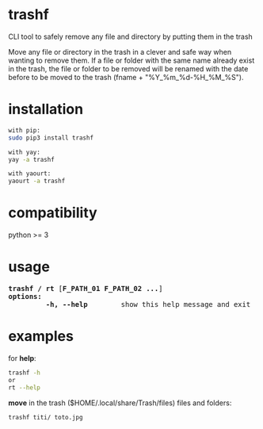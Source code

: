 # trashf
CLI tool to safely remove any file and directory by putting them in the trash  

Move any file or directory in the trash in a clever and safe way when wanting to remove them. If a file or folder with the same name already exist in the trash, the file or folder to be removed will be renamed with the date before to be moved to the trash (fname + "%Y_%m_%d-%H_%M_%S").


# installation
```sh
with pip:
sudo pip3 install trashf

with yay:
yay -a trashf

with yaourt:
yaourt -a trashf
```

# compatibility
python >= 3


# usage
<pre>
<b>trashf / rt</b> [<b>F_PATH_01 F_PATH_02 ...</b>]
<b>options:</b>
<!-- -->         <b>-h, --help</b>        show this help message and exit
</pre>


# examples
for **help**:<br/>
```sh
trashf -h
or
rt --help
```

**move** in the trash ($HOME/.local/share/Trash/files) files and folders:<br/>
```sh
trashf titi/ toto.jpg
```
